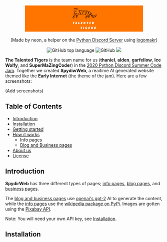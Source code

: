 <p align="center">
<a href="#" >
    <img src="banner.png" alt="LogoMakr_5RDTOc" width=75%>
</a>
</p>

<p align="center">
(Made by neon, a helper on the <a href="https://pythondiscord.com/">Python Discord Server</a> using <a href="https://logomakrcom">logomakr</a>)
</p>

<p align="center">
    <img alt="GitHub top language" src="https://img.shields.io/github/languages/top/thaniel-c/summer-code-jam-2020">
    <img alt="GitHub" src="https://img.shields.io/github/license/thaniel-c/summer-code-jam-2020?color=%23009dff%20">
    <a href="https://discord.gg/python">
        <img src="https://img.shields.io/static/v1?label=Python%20Discord&logo=discord&message=%3E80k%20members&color=%237289DA&logoColor=white">
    </a>
</p>

**The Talented Tigers** is the team name for us (**thaniel**, **alden**, **garfellow**, **Ice Wolfy**, and **SuperMaZingCoder**) in the [2020 Python Discord Summer Code Jam](https://pythondiscord.com/pages/code-jams/code-jam-7/). Together we created **SpydiwWeb**, a reaitime AI generated website themed like the **Early Internet** (the theme of the jam). Here are a few screenshots:

(Add screenshots)

## Table of Contents
  * [Introduction](#introduction)
  * [Installation](#installation)
  * [Getting started](#getting-started)
  * [How it works](#how-it-works)
    * [Info pages](#info-pages)
    * [Blog and Business pages](#blog-and-business-pages)
  * [About us](#about-us)
  * [License](#license)

 ## Introduction
 **SpydirWeb** has three different types of pages; [info pages](#info-pages), [blog pages](#blog-and-business-pages), and [business pages](#blog-and-business-pages).
 
 The [blog and business pages](#blog-and-business-pages) use [openai's gpt-2](https://github.com/openai/gpt-2) AI to generate the content, while the [info pages](#info-pages) use the [wikipedia package on PyPi](https://pypi.org/project/wikipedia/). Images are gotten using the [Pixabay API](https://pixabay.com/api/docs/).

 Note: You will need your own API key, see [Installation](#installation).

 ## Installation